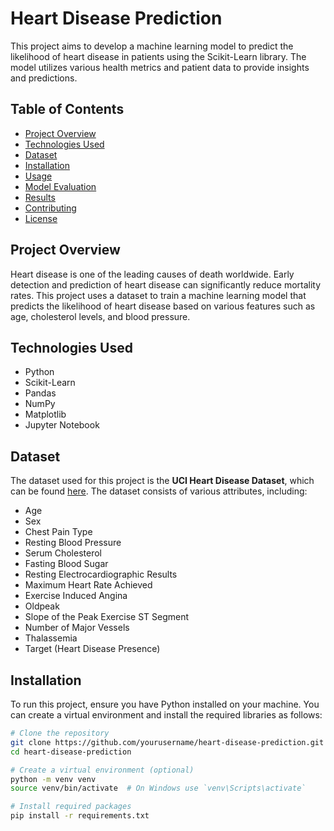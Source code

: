 # Heart Disease Prediction

This project aims to develop a machine learning model to predict the likelihood of heart disease in patients using the Scikit-Learn library. The model utilizes various health metrics and patient data to provide insights and predictions.

## Table of Contents

- [Project Overview](#project-overview)
- [Technologies Used](#technologies-used)
- [Dataset](#dataset)
- [Installation](#installation)
- [Usage](#usage)
- [Model Evaluation](#model-evaluation)
- [Results](#results)
- [Contributing](#contributing)
- [License](#license)

## Project Overview

Heart disease is one of the leading causes of death worldwide. Early detection and prediction of heart disease can significantly reduce mortality rates. This project uses a dataset to train a machine learning model that predicts the likelihood of heart disease based on various features such as age, cholesterol levels, and blood pressure.

## Technologies Used

- Python
- Scikit-Learn
- Pandas
- NumPy
- Matplotlib
- Jupyter Notebook

## Dataset

The dataset used for this project is the **UCI Heart Disease Dataset**, which can be found [here](https://archive.ics.uci.edu/ml/datasets/heart+Disease). The dataset consists of various attributes, including:

- Age
- Sex
- Chest Pain Type
- Resting Blood Pressure
- Serum Cholesterol
- Fasting Blood Sugar
- Resting Electrocardiographic Results
- Maximum Heart Rate Achieved
- Exercise Induced Angina
- Oldpeak
- Slope of the Peak Exercise ST Segment
- Number of Major Vessels
- Thalassemia
- Target (Heart Disease Presence)

## Installation

To run this project, ensure you have Python installed on your machine. You can create a virtual environment and install the required libraries as follows:

```bash
# Clone the repository
git clone https://github.com/yourusername/heart-disease-prediction.git
cd heart-disease-prediction

# Create a virtual environment (optional)
python -m venv venv
source venv/bin/activate  # On Windows use `venv\Scripts\activate`

# Install required packages
pip install -r requirements.txt
